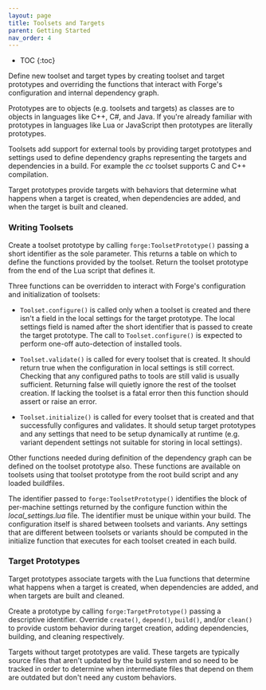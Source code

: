 ```yaml
---
layout: page
title: Toolsets and Targets
parent: Getting Started
nav_order: 4
---
```


- TOC
{:toc}

Define new toolset and target types by creating toolset and target prototypes and overriding the functions that interact with Forge's configuration and internal dependency graph.

Prototypes are to objects (e.g. toolsets and targets) as classes are to objects in languages like C++, C#, and Java.  If you're already familiar with prototypes in languages like Lua or JavaScript then prototypes are literally prototypes.

Toolsets add support for external tools by providing target prototypes and settings used to define dependency graphs representing the targets and dependencies in a build.  For example the *cc* toolset supports C and C++ compilation.

Target prototypes provide targets with behaviors that determine what happens when a target is created, when dependencies are added, and when the target is built and cleaned.

### Writing Toolsets

Create a toolset prototype by calling `forge:ToolsetPrototype()` passing a short identifier as the sole parameter.  This returns a table on which to define the functions provided by the toolset.  Return the toolset prototype from the end of the Lua script that defines it.

Three functions can be overridden to interact with Forge's configuration and initialization of toolsets:

- `Toolset.configure()` is called only when a toolset is created and there isn't a field in the local settings for the target prototype.  The local settings field is named after the short identifier that is passed to create the target prototype.  The call to `Toolset.configure()` is expected to perform one-off auto-detection of installed tools.

- `Toolset.validate()` is called for every toolset that is created.  It should return true when the configuration in local settings is still correct.  Checking that any configured paths to tools are still valid is usually sufficient.  Returning false will quietly ignore the rest of the toolset creation.  If lacking the toolset is a fatal error then this function should assert or raise an error.

- `Toolset.initialize()` is called for every toolset that is created and that successfully configures and validates.  It should setup target prototypes and any settings that need to be setup dynamically at runtime (e.g. variant dependent settings not suitable for storing in local settings).

Other functions needed during definition of the dependency graph can be defined on the toolset prototype also.  These functions are available on toolsets using that toolset prototype from the root build script and any loaded buildfiles.

The identifier passed to `forge:ToolsetPrototype()` identifies the block of per-machine settings returned by the configure function within the *local_settings.lua* file.  The identifier must be unique within your build.  The configuration itself is shared between toolsets and variants.  Any settings that are different between toolsets or variants should be computed in the initialize function that executes for each toolset created in each build.

### Target Prototypes

Target prototypes associate targets with the Lua functions that determine what happens when a target is created, when dependencies are added, and when targets are built and cleaned.

Create a prototype by calling `forge:TargetPrototype()` passing a descriptive identifier.  Override `create()`, `depend()`, `build()`, and/or `clean()` to provide custom behavior during target creation, adding dependencies, building, and cleaning respectively.

Targets without target prototypes are valid.  These targets are typically source files that aren't updated by the build system and so need to be tracked in order to determine when intermediate files that depend on them are outdated but don't need any custom behaviors.

